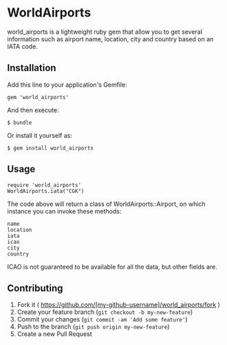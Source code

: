 # WorldAirports

world_airports is a lightweight ruby gem that allow you to get several information such as airport name, location, city and country based on an IATA code.

## Installation

Add this line to your application's Gemfile:

    gem 'world_airports'

And then execute:

    $ bundle

Or install it yourself as:

    $ gem install world_airports

## Usage

    require 'world_airports'
    WorldAirports.iata("CGK")
    
The code above will return a class of WorldAirports::Airport, on which instance you can invoke these methods:

    name
    location
    iata
    icao
    city
    country
    
ICAO is not guaranteed to be available for all the data, but other fields are.

## Contributing

1. Fork it ( https://github.com/[my-github-username]/world_airports/fork )
2. Create your feature branch (`git checkout -b my-new-feature`)
3. Commit your changes (`git commit -am 'Add some feature'`)
4. Push to the branch (`git push origin my-new-feature`)
5. Create a new Pull Request